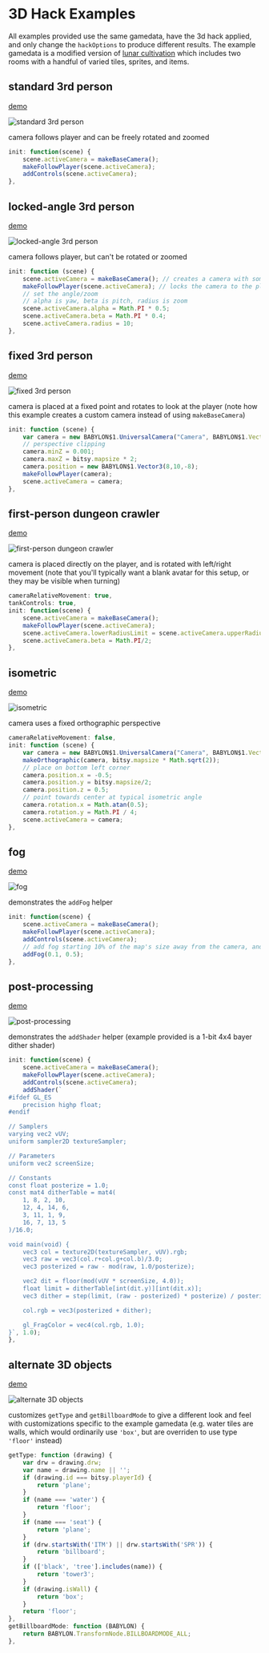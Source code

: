 # 3D Hack Examples

All examples provided use the same gamedata, have the 3d hack applied, and only change the `hackOptions` to produce different results.
The example gamedata is a modified version of [lunar cultivation](https://seansleblanc.itch.io/lunar-cultivation) which includes two rooms with a handful of varied tiles, sprites, and items.

## standard 3rd person

[demo](https://seans.site/stuff/bitsy-3d-hack-examples/standard%203rd%20person.html)

![standard 3rd person](https://i.imgur.com/kLz7A8V.png)

camera follows player and can be freely rotated and zoomed

```js
init: function(scene) {
	scene.activeCamera = makeBaseCamera();
	makeFollowPlayer(scene.activeCamera);
	addControls(scene.activeCamera);
},
```

## locked-angle 3rd person

[demo](https://seans.site/stuff/bitsy-3d-hack-examples/locked-angle%203rd%20person.html)

![locked-angle 3rd person](https://i.imgur.com/Ar8rmX7.png)

camera follows player, but can't be rotated or zoomed

```js
init: function (scene) {
	scene.activeCamera = makeBaseCamera(); // creates a camera with some basic presets
	makeFollowPlayer(scene.activeCamera); // locks the camera to the player
	// set the angle/zoom
	// alpha is yaw, beta is pitch, radius is zoom
	scene.activeCamera.alpha = Math.PI * 0.5;
	scene.activeCamera.beta = Math.PI * 0.4;
	scene.activeCamera.radius = 10;
},
```

## fixed 3rd person

[demo](https://seans.site/stuff/bitsy-3d-hack-examples/fixed%203rd%20person.html)

![fixed 3rd person](https://i.imgur.com/gFerZjg.png)

camera is placed at a fixed point and rotates to look at the player (note how this example creates a custom camera instead of using `makeBaseCamera`)

```js
init: function (scene) {
	var camera = new BABYLON$1.UniversalCamera("Camera", BABYLON$1.Vector3.Zero(), exports.scene);
	// perspective clipping
	camera.minZ = 0.001;
	camera.maxZ = bitsy.mapsize * 2;
	camera.position = new BABYLON$1.Vector3(8,10,-8);
	makeFollowPlayer(camera);
	scene.activeCamera = camera;
},
```

## first-person dungeon crawler

[demo](https://seans.site/stuff/bitsy-3d-hack-examples/first-person%20dungeon%20crawler.html)

![first-person dungeon crawler](https://i.imgur.com/Tc2lify.png)

camera is placed directly on the player, and is rotated with left/right movement (note that you'll typically want a blank avatar for this setup, or they may be visible when turning)

```js
cameraRelativeMovement: true,
tankControls: true,
init: function(scene) {
	scene.activeCamera = makeBaseCamera();
	makeFollowPlayer(scene.activeCamera);
	scene.activeCamera.lowerRadiusLimit = scene.activeCamera.upperRadiusLimit = 0.0001;
	scene.activeCamera.beta = Math.PI/2;
},
```

## isometric

[demo](https://seans.site/stuff/bitsy-3d-hack-examples/isometric.html)

![isometric](https://i.imgur.com/NaVlsuu.png)

camera uses a fixed orthographic perspective

```js
cameraRelativeMovement: false,
init: function (scene) {
	var camera = new BABYLON$1.UniversalCamera("Camera", BABYLON$1.Vector3.Zero(), scene);
	makeOrthographic(camera, bitsy.mapsize * Math.sqrt(2));
	// place on bottom left corner
	camera.position.x = -0.5;
	camera.position.y = bitsy.mapsize/2;
	camera.position.z = 0.5;
	// point towards center at typical isometric angle
	camera.rotation.x = Math.atan(0.5);
	camera.rotation.y = Math.PI / 4;
	scene.activeCamera = camera;
},
```

## fog

[demo](https://seans.site/stuff/bitsy-3d-hack-examples/fog.html)

![fog](https://i.imgur.com/VL6uvzh.png)

demonstrates the `addFog` helper

```js
init: function(scene) {
	scene.activeCamera = makeBaseCamera();
	makeFollowPlayer(scene.activeCamera);
	addControls(scene.activeCamera);
	// add fog starting 10% of the map's size away from the camera, and ending at 50% of the map's size
	addFog(0.1, 0.5);
},
```

## post-processing

[demo](https://seans.site/stuff/bitsy-3d-hack-examples/post-processing.html)

![post-processing](https://i.imgur.com/T4BbDw1.png)

demonstrates the `addShader` helper (example provided is a 1-bit 4x4 bayer dither shader)

```js
init: function(scene) {
	scene.activeCamera = makeBaseCamera();
	makeFollowPlayer(scene.activeCamera);
	addControls(scene.activeCamera);
	addShader(`
#ifdef GL_ES
	precision highp float;
#endif

// Samplers
varying vec2 vUV;
uniform sampler2D textureSampler;

// Parameters
uniform vec2 screenSize;

// Constants
const float posterize = 1.0;
const mat4 ditherTable = mat4(
	1, 8, 2, 10,
	12, 4, 14, 6,
	3, 11, 1, 9,
	16, 7, 13, 5
)/16.0;

void main(void) {
	vec3 col = texture2D(textureSampler, vUV).rgb;
	vec3 raw = vec3(col.r+col.g+col.b)/3.0;
	vec3 posterized = raw - mod(raw, 1.0/posterize);

	vec2 dit = floor(mod(vUV * screenSize, 4.0));
	float limit = ditherTable[int(dit.y)][int(dit.x)];
	vec3 dither = step(limit, (raw - posterized) * posterize) / posterize;

	col.rgb = vec3(posterized + dither);

	gl_FragColor = vec4(col.rgb, 1.0);
}`, 1.0);
},
```

## alternate 3D objects

[demo](https://seans.site/stuff/bitsy-3d-hack-examples/alternate%203D%20objects.html)

![alternate 3D objects](https://i.imgur.com/nNMZZ7c.png)

customizes `getType` and `getBillboardMode` to give a different look and feel with customizations specific to the example gamedata (e.g. water tiles are walls, which would ordinarily use `'box'`, but are overriden to use type `'floor'` instead)

```js
getType: function (drawing) {
	var drw = drawing.drw;
	var name = drawing.name || '';
	if (drawing.id === bitsy.playerId) {
		return 'plane';
	}
	if (name === 'water') {
		return 'floor';
	}
	if (name === 'seat') {
		return 'plane';
	}
	if (drw.startsWith('ITM') || drw.startsWith('SPR')) {
		return 'billboard';
	}
	if (['black', 'tree'].includes(name)) {
		return 'tower3';
	}
	if (drawing.isWall) {
		return 'box';
	}
	return 'floor';
},
getBillboardMode: function (BABYLON) {
	return BABYLON.TransformNode.BILLBOARDMODE_ALL;
},
```
